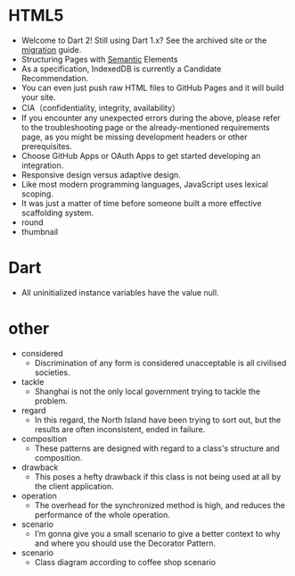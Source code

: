 
# HTML5

- Welcome to Dart 2! Still using Dart 1.x? See the archived site or the [migration](#迁移) guide.
- Structuring Pages with [Semantic](#语义) Elements
- As a specification, IndexedDB is currently a Candidate Recommendation.
- You can even just push raw HTML files to GitHub Pages and it will build your site.
- CIA（confidentiality, integrity, availability）
- If you encounter any unexpected errors during the above, please refer to the troubleshooting page or the already-mentioned requirements page, as you might be missing development headers or other prerequisites.
- Choose GitHub Apps or OAuth Apps to get started developing an integration.
- Responsive design versus adaptive design.
- Like most modern programming languages, JavaScript uses lexical scoping.
- It was just a matter of time before someone built a more effective scaffolding system.
- round
- thumbnail

# Dart

- All uninitialized instance variables have the value null.

# other

- considered
  - Discrimination of any form is considered unacceptable is all civilised societies.
- tackle
  - Shanghai is not the only local government trying to tackle the problem.
- regard
  - In this regard, the North Island have been trying to sort out, but the results are often inconsistent, ended in failure.
- composition
  - These patterns are designed with regard to a class's structure and composition.
- drawback
  - This poses a hefty drawback if this class is not being used at all by the client application. 
- operation
  - The overhead for the synchronized method is high, and reduces the performance of the whole operation.
- scenario
  - I’m gonna give you a small scenario to give a better context to why and where you should use the Decorator Pattern.
- scenario
  - Class diagram according to coffee shop scenario
  